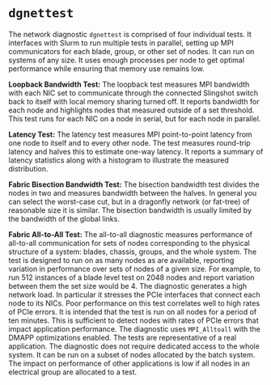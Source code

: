 # `dgnettest`

The network diagnostic `dgnettest` is comprised of four individual tests. It interfaces with Slurm to run multiple tests in parallel, setting up MPI communicators for each blade, group, or other set of nodes. It can run on systems of any size. It uses enough processes per node to get optimal performance while ensuring that memory use remains low.

**Loopback Bandwidth Test:** The loopback test measures MPI bandwidth with each NIC set to communicate through the connected Slingshot switch back to itself with local memory sharing turned off. It reports bandwidth for each node and highlights nodes that measured outside of a set threshold. This test runs for each NIC on a node in serial, but for each node in parallel.

**Latency Test:** The latency test measures MPI point-to-point latency from one node to itself and to every other node. The test measures round-trip latency and halves this to estimate one-way latency. It reports a summary of latency statistics along with a histogram to illustrate the measured distribution.

**Fabric Bisection Bandwidth Test:** The bisection bandwidth test divides the nodes in two and measures bandwidth between the halves. In general you can select the worst-case cut, but in a dragonfly network (or fat-tree) of reasonable size it is similar. The bisection bandwidth is usually limited by the bandwidth of the global links.

**Fabric All-to-All Test:** The all-to-all diagnostic measures performance of all-to-all communication for sets of nodes corresponding to the physical structure of a system: blades, chassis, groups, and the whole system. The test is designed to run on as many nodes as are available, reporting variation in performance over sets of nodes of a given size.
For example, to run 512 instances of a blade level test on 2048 nodes and report variation between them the set size would be 4. The diagnostic generates a high network load. In particular it stresses the PCIe interfaces that connect each node to its NICs. Poor performance on this test correlates well to high rates of PCIe errors. It is intended that the test is run on all nodes for a period of ten minutes. This is sufficient to detect nodes with rates of PCIe errors that impact application performance.
The diagnostic uses `MPI_Alltoall` with the DMAPP optimizations enabled. The tests are representative of a real application. The diagnostic does not require dedicated access to the whole system. It can be run on a subset of nodes allocated by the batch system. The impact on performance of other applications is low if all nodes in an electrical group are allocated to a test.
